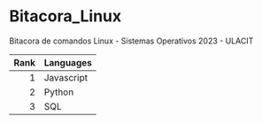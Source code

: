 # Bitacora_Linux
Bitacora de comandos Linux - Sistemas Operativos 2023 - ULACIT

| Rank | Languages |
|-----:|-----------|
|     1| Javascript|
|     2| Python    |
|     3| SQL       |
